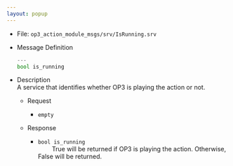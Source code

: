```yaml
---
layout: popup
---
```


- File: `op3_action_module_msgs/srv/IsRunning.srv`

- Message Definition
  ```py
  ---
  bool is_running
  ```

- Description  
A service that identifies whether OP3 is playing the action or not.  

  - Request   
    * `empty`   

  - Response  
    * `bool is_running`   
&emsp;&emsp; True will be returned if OP3 is playing the action. Otherwise, False will be returned.   
